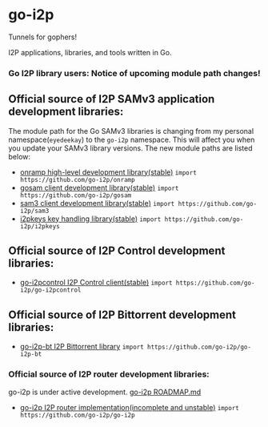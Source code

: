 go-i2p
======

Tunnels for gophers!

I2P applications, libraries, and tools written in Go.

### Go I2P library users: Notice of upcoming module path changes!

## Official source of I2P SAMv3 application development libraries:

The module path for the Go SAMv3 libraries is changing from my personal namespace(`eyedeekay`) to the `go-i2p` namespace.
This will affect you when you update your SAMv3 library versions.
The new module paths are listed below:

 * [onramp high-level development library(stable)](https://github.com/go-i2p/onramp) `import https://github.com/go-i2p/onramp`
 * [gosam client development library(stable)](https://github.com/go-i2p/gosam) `import https://github.com/go-i2p/gosam`
 * [sam3 client development library(stable)](https://github.com/go-i2p/sam3) `import https://github.com/go-i2p/sam3`
 * [i2pkeys key handling library(stable)](https://github.com/go-i2p/i2pkeys) `import https://github.com/go-i2p/i2pkeys`

## Official source of I2P Control development libraries:

 * [go-i2pcontrol I2P Control client(stable)](https://github.com/go-i2p/go-i2pcontrol) `import https://github.com/go-i2p/go-i2pcontrol`

## Official source of I2P Bittorrent development libraries:

 * [go-i2p-bt I2P Bittorrent library](https://github.com/go-i2p/go-i2p-bt) `import https://github.com/go-i2p/go-i2p-bt`

### Official source of I2P router development libraries:

go-i2p is under active development. [go-i2p ROADMAP.md](https://github.com/go-i2p/go-i2p/blob/master/ROADMAP.md)

 * [go-i2p I2P router implementation(incomplete and unstable)](https://github.com/go-i2p/go-i2p) `import https://github.com/go-i2p/go-i2p`